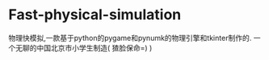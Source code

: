 # Fast-physical-simulation
物理快模拟,一款基于python的pygame和pynumk的物理引擎和tkinter制作的.
一个无聊的中国北京市小学生制造( 猹脸保命=) )
